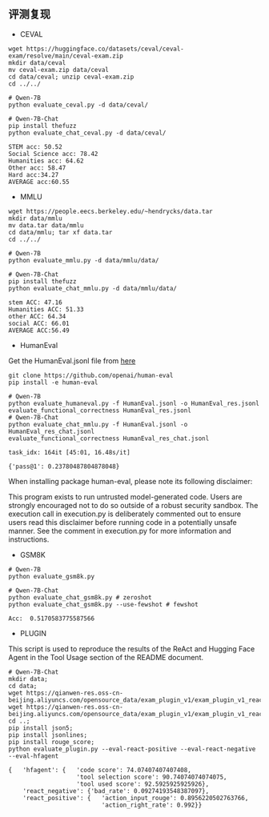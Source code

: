## 评测复现

- CEVAL

```Shell
wget https://huggingface.co/datasets/ceval/ceval-exam/resolve/main/ceval-exam.zip
mkdir data/ceval
mv ceval-exam.zip data/ceval
cd data/ceval; unzip ceval-exam.zip
cd ../../

# Qwen-7B
python evaluate_ceval.py -d data/ceval/

# Qwen-7B-Chat
pip install thefuzz
python evaluate_chat_ceval.py -d data/ceval/
```

```
STEM acc: 50.52 
Social Science acc: 78.42 
Humanities acc: 64.62 
Other acc: 58.47 
Hard acc:34.27 
AVERAGE acc:60.55 
```

- MMLU

```Shell
wget https://people.eecs.berkeley.edu/~hendrycks/data.tar
mkdir data/mmlu
mv data.tar data/mmlu
cd data/mmlu; tar xf data.tar
cd ../../

# Qwen-7B
python evaluate_mmlu.py -d data/mmlu/data/

# Qwen-7B-Chat
pip install thefuzz
python evaluate_chat_mmlu.py -d data/mmlu/data/
```

```
stem ACC: 47.16 
Humanities ACC: 51.33 
other ACC: 64.34 
social ACC: 66.01 
AVERAGE ACC:56.49 
```

- HumanEval

Get the HumanEval.jsonl file from [here](https://github.com/openai/human-eval/tree/master/data)

```Shell
git clone https://github.com/openai/human-eval
pip install -e human-eval

# Qwen-7B
python evaluate_humaneval.py -f HumanEval.jsonl -o HumanEval_res.jsonl
evaluate_functional_correctness HumanEval_res.jsonl
# Qwen-7B-Chat
python evaluate_chat_mmlu.py -f HumanEval.jsonl -o HumanEval_res_chat.jsonl
evaluate_functional_correctness HumanEval_res_chat.jsonl
```

```
task_idx: 164it [45:01, 16.48s/it]

{'pass@1': 0.23780487804878048}
```

When installing package human-eval, please note its following disclaimer:

This program exists to run untrusted model-generated code. Users are strongly encouraged not to do so outside of a robust security sandbox. The execution call in execution.py is deliberately commented out to ensure users read this disclaimer before running code in a potentially unsafe manner. See the comment in execution.py for more information and instructions.

- GSM8K

```Shell
# Qwen-7B
python evaluate_gsm8k.py

# Qwen-7B-Chat
python evaluate_chat_gsm8k.py # zeroshot
python evaluate_chat_gsm8k.py --use-fewshot # fewshot
```

```
Acc:  0.5170583775587566
```

- PLUGIN

This script is used to reproduce the results of the ReAct and Hugging Face Agent in the Tool Usage section of the README document.

```Shell
# Qwen-7B-Chat
mkdir data;
cd data;
wget https://qianwen-res.oss-cn-beijing.aliyuncs.com/opensource_data/exam_plugin_v1/exam_plugin_v1_react_positive.jsonl;
wget https://qianwen-res.oss-cn-beijing.aliyuncs.com/opensource_data/exam_plugin_v1/exam_plugin_v1_react_negative.jsonl;
cd ..;
pip install json5;
pip install jsonlines;
pip install rouge_score;
python evaluate_plugin.py --eval-react-positive --eval-react-negative --eval-hfagent
```

```
{   'hfagent': {   'code score': 74.07407407407408,
                   'tool selection score': 90.74074074074075,
                   'tool used score': 92.5925925925926},
    'react_negative': {'bad_rate': 0.09274193548387097},
    'react_positive': {   'action_input_rouge': 0.8956220502763766,
                          'action_right_rate': 0.992}}
```